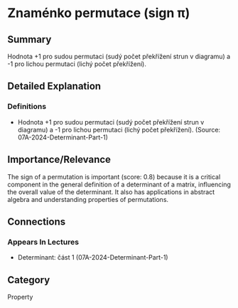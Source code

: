 # Znaménko permutace (sign π)

## Summary
Hodnota +1 pro sudou permutaci (sudý počet překřížení strun v diagramu) a -1 pro lichou permutaci (lichý počet překřížení).

## Detailed Explanation
### Definitions
- Hodnota +1 pro sudou permutaci (sudý počet překřížení strun v diagramu) a -1 pro lichou permutaci (lichý počet překřížení). (Source: 07A-2024-Determinant-Part-1)

## Importance/Relevance
The sign of a permutation is important (score: 0.8) because it is a critical component in the general definition of a determinant of a matrix, influencing the overall value of the determinant. It also has applications in abstract algebra and understanding properties of permutations.

## Connections
### Appears In Lectures
- Determinant: část 1 (07A-2024-Determinant-Part-1)

## Category
Property